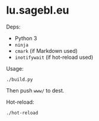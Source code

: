 # lu.sagebl.eu

Deps:
 * Python 3
 * `ninja`
 * `cmark` (if Markdown used)
 * `inotifywait` (if hot-reload used)

Usage:

```console
./build.py
```

Then push `www/` to dest.

Hot-reload:

```
./hot-reload
```
